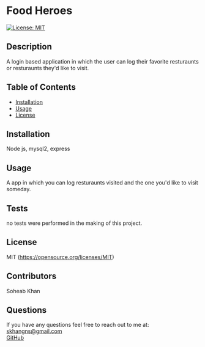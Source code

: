 # Food Heroes

[![License: MIT](https://img.shields.io/badge/License-MIT-yellow.svg)](https://opensource.org/licenses/MIT)

## Description

A login based application in which the user can log their favorite resturaunts or resturaunts they'd like to visit.

## Table of Contents

- [Installation](#installation)
- [Usage](#usage)
- [License](#license)

## Installation

Node js, mysql2, express

## Usage

A app in which you can log resturaunts visited and the one you'd like to visit someday.

## Tests

no tests were performed in the making of this project.

## License

MIT
(https://opensource.org/licenses/MIT)

## Contributors

Soheab Khan

## Questions

If you have any questions feel free to reach out to me at:
<br>
[skhangns@gmail.com](mailto:skhangns@gmail.com)
<br>
[GitHub](https://github.com/skhangns@gmail.com)
